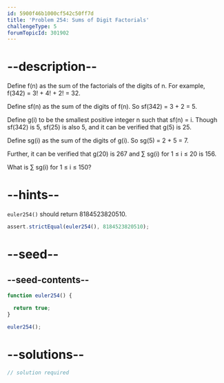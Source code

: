 ```yaml
---
id: 5900f46b1000cf542c50ff7d
title: 'Problem 254: Sums of Digit Factorials'
challengeType: 5
forumTopicId: 301902
---
```


# --description--

Define f(n) as the sum of the factorials of the digits of n. For example, f(342) = 3! + 4! + 2! = 32.

Define sf(n) as the sum of the digits of f(n). So sf(342) = 3 + 2 = 5.

Define g(i) to be the smallest positive integer n such that sf(n) = i. Though sf(342) is 5, sf(25) is also 5, and it can be verified that g(5) is 25.

Define sg(i) as the sum of the digits of g(i). So sg(5) = 2 + 5 = 7.

Further, it can be verified that g(20) is 267 and ∑ sg(i) for 1 ≤ i ≤ 20 is 156.

What is ∑ sg(i) for 1 ≤ i ≤ 150?

# --hints--

`euler254()` should return 8184523820510.

```js
assert.strictEqual(euler254(), 8184523820510);
```

# --seed--

## --seed-contents--

```js
function euler254() {

  return true;
}

euler254();
```

# --solutions--

```js
// solution required
```
